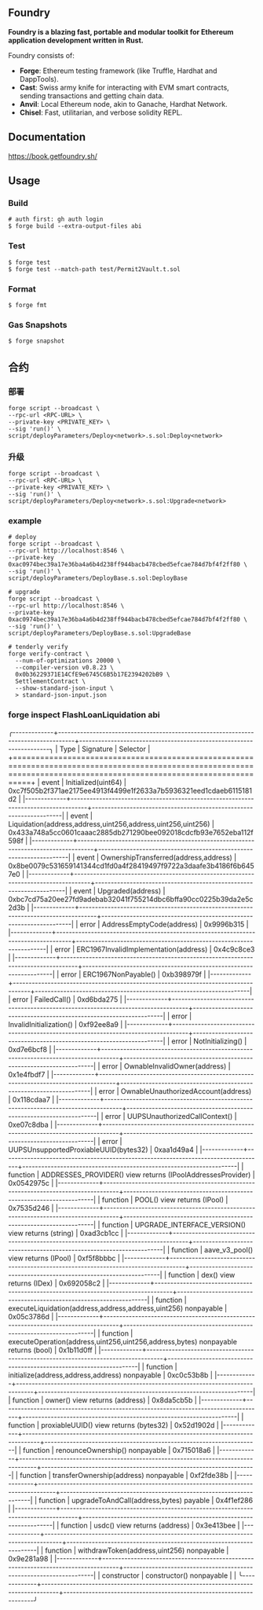 ## Foundry

**Foundry is a blazing fast, portable and modular toolkit for Ethereum application development written in Rust.**

Foundry consists of:

- **Forge**: Ethereum testing framework (like Truffle, Hardhat and DappTools).
- **Cast**: Swiss army knife for interacting with EVM smart contracts, sending transactions and getting chain data.
- **Anvil**: Local Ethereum node, akin to Ganache, Hardhat Network.
- **Chisel**: Fast, utilitarian, and verbose solidity REPL.

## Documentation

https://book.getfoundry.sh/

## Usage

### Build

```shell
# auth first: gh auth login
$ forge build --extra-output-files abi
```

### Test

```shell
$ forge test
$ forge test --match-path test/Permit2Vault.t.sol
```

### Format

```shell
$ forge fmt
```

### Gas Snapshots

```shell
$ forge snapshot
```


## 合约
### 部署
```
forge script --broadcast \
--rpc-url <RPC-URL> \
--private-key <PRIVATE_KEY> \
--sig 'run()' \
script/deployParameters/Deploy<network>.s.sol:Deploy<network>
```
### 升级
```
forge script --broadcast \
--rpc-url <RPC-URL> \
--private-key <PRIVATE_KEY> \
--sig 'run()' \
script/deployParameters/Deploy<network>.s.sol:Upgrade<network>
```

### example
```shell
# deploy
forge script --broadcast \
--rpc-url http://localhost:8546 \
--private-key 0xac0974bec39a17e36ba4a6b4d238ff944bacb478cbed5efcae784d7bf4f2ff80 \
--sig 'run()' \
script/deployParameters/DeployBase.s.sol:DeployBase

# upgrade
forge script --broadcast \
--rpc-url http://localhost:8546 \
--private-key 0xac0974bec39a17e36ba4a6b4d238ff944bacb478cbed5efcae784d7bf4f2ff80 \
--sig 'run()' \
script/deployParameters/DeployBase.s.sol:UpgradeBase

# tenderly verify
forge verify-contract \
  --num-of-optimizations 20000 \
  --compiler-version v0.8.23 \
  0x0b36229371E14CfE9e6745C6B5b17E2394202bB9 \
  SettlementContract \
  --show-standard-json-input \
  > standard-json-input.json
```

### forge inspect FlashLoanLiquidation abi       

╭-------------+-----------------------------------------------------------------------------------+--------------------------------------------------------------------╮
| Type        | Signature                                                                         | Selector                                                           |
+======================================================================================================================================================================+
| event       | Initialized(uint64)                                                               | 0xc7f505b2f371ae2175ee4913f4499e1f2633a7b5936321eed1cdaeb6115181d2 |
|-------------+-----------------------------------------------------------------------------------+--------------------------------------------------------------------|
| event       | Liquidation(address,address,uint256,address,uint256,uint256)                      | 0x433a748a5cc0601caaac2885db271290bee092018cdcfb93e7652eba112f598f |
|-------------+-----------------------------------------------------------------------------------+--------------------------------------------------------------------|
| event       | OwnershipTransferred(address,address)                                             | 0x8be0079c531659141344cd1fd0a4f28419497f9722a3daafe3b4186f6b6457e0 |
|-------------+-----------------------------------------------------------------------------------+--------------------------------------------------------------------|
| event       | Upgraded(address)                                                                 | 0xbc7cd75a20ee27fd9adebab32041f755214dbc6bffa90cc0225b39da2e5c2d3b |
|-------------+-----------------------------------------------------------------------------------+--------------------------------------------------------------------|
| error       | AddressEmptyCode(address)                                                         | 0x9996b315                                                         |
|-------------+-----------------------------------------------------------------------------------+--------------------------------------------------------------------|
| error       | ERC1967InvalidImplementation(address)                                             | 0x4c9c8ce3                                                         |
|-------------+-----------------------------------------------------------------------------------+--------------------------------------------------------------------|
| error       | ERC1967NonPayable()                                                               | 0xb398979f                                                         |
|-------------+-----------------------------------------------------------------------------------+--------------------------------------------------------------------|
| error       | FailedCall()                                                                      | 0xd6bda275                                                         |
|-------------+-----------------------------------------------------------------------------------+--------------------------------------------------------------------|
| error       | InvalidInitialization()                                                           | 0xf92ee8a9                                                         |
|-------------+-----------------------------------------------------------------------------------+--------------------------------------------------------------------|
| error       | NotInitializing()                                                                 | 0xd7e6bcf8                                                         |
|-------------+-----------------------------------------------------------------------------------+--------------------------------------------------------------------|
| error       | OwnableInvalidOwner(address)                                                      | 0x1e4fbdf7                                                         |
|-------------+-----------------------------------------------------------------------------------+--------------------------------------------------------------------|
| error       | OwnableUnauthorizedAccount(address)                                               | 0x118cdaa7                                                         |
|-------------+-----------------------------------------------------------------------------------+--------------------------------------------------------------------|
| error       | UUPSUnauthorizedCallContext()                                                     | 0xe07c8dba                                                         |
|-------------+-----------------------------------------------------------------------------------+--------------------------------------------------------------------|
| error       | UUPSUnsupportedProxiableUUID(bytes32)                                             | 0xaa1d49a4                                                         |
|-------------+-----------------------------------------------------------------------------------+--------------------------------------------------------------------|
| function    | ADDRESSES_PROVIDER() view returns (IPoolAddressesProvider)                        | 0x0542975c                                                         |
|-------------+-----------------------------------------------------------------------------------+--------------------------------------------------------------------|
| function    | POOL() view returns (IPool)                                                       | 0x7535d246                                                         |
|-------------+-----------------------------------------------------------------------------------+--------------------------------------------------------------------|
| function    | UPGRADE_INTERFACE_VERSION() view returns (string)                                 | 0xad3cb1cc                                                         |
|-------------+-----------------------------------------------------------------------------------+--------------------------------------------------------------------|
| function    | aave_v3_pool() view returns (IPool)                                               | 0xf5f8bbbc                                                         |
|-------------+-----------------------------------------------------------------------------------+--------------------------------------------------------------------|
| function    | dex() view returns (IDex)                                                         | 0x692058c2                                                         |
|-------------+-----------------------------------------------------------------------------------+--------------------------------------------------------------------|
| function    | executeLiquidation(address,address,address,uint256) nonpayable                    | 0x05c3786d                                                         |
|-------------+-----------------------------------------------------------------------------------+--------------------------------------------------------------------|
| function    | executeOperation(address,uint256,uint256,address,bytes) nonpayable returns (bool) | 0x1b11d0ff                                                         |
|-------------+-----------------------------------------------------------------------------------+--------------------------------------------------------------------|
| function    | initialize(address,address,address) nonpayable                                    | 0xc0c53b8b                                                         |
|-------------+-----------------------------------------------------------------------------------+--------------------------------------------------------------------|
| function    | owner() view returns (address)                                                    | 0x8da5cb5b                                                         |
|-------------+-----------------------------------------------------------------------------------+--------------------------------------------------------------------|
| function    | proxiableUUID() view returns (bytes32)                                            | 0x52d1902d                                                         |
|-------------+-----------------------------------------------------------------------------------+--------------------------------------------------------------------|
| function    | renounceOwnership() nonpayable                                                    | 0x715018a6                                                         |
|-------------+-----------------------------------------------------------------------------------+--------------------------------------------------------------------|
| function    | transferOwnership(address) nonpayable                                             | 0xf2fde38b                                                         |
|-------------+-----------------------------------------------------------------------------------+--------------------------------------------------------------------|
| function    | upgradeToAndCall(address,bytes) payable                                           | 0x4f1ef286                                                         |
|-------------+-----------------------------------------------------------------------------------+--------------------------------------------------------------------|
| function    | usdc() view returns (address)                                                     | 0x3e413bee                                                         |
|-------------+-----------------------------------------------------------------------------------+--------------------------------------------------------------------|
| function    | withdrawToken(address,uint256) nonpayable                                         | 0x9e281a98                                                         |
|-------------+-----------------------------------------------------------------------------------+--------------------------------------------------------------------|
| constructor | constructor() nonpayable                                                          |                                                                    |
╰-------------+-----------------------------------------------------------------------------------+--------------------------------------------------------------------╯

